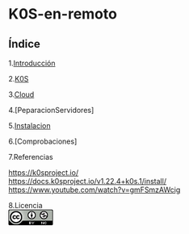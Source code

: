 # K0S-en-remoto

## Índice

1.[Introducción](https://github.com/anamontejo95/Instalaci-n-K0S-en-remoto/blob/main/archivos/Introduccion.md)

2.[K0S](https://github.com/anamontejo95/Instalaci-n-K0S-en-remoto/blob/main/archivos/K0S.md)

3.[Cloud](https://github.com/anamontejo95/Instalaci-n-K0S-en-remoto/blob/main/archivos/cloud.md)

4.[PeparacionServidores]

5.[Instalacion](https://github.com/anamontejo95/Instalaci-n-K0S-en-remoto/blob/main/archivos/instalacion.md)

6.[Comprobaciones]

7.Referencias  

https://k0sproject.io/  
https://docs.k0sproject.io/v1.22.4+k0s.1/install/  
https://www.youtube.com/watch?v=gmFSmzAWcig  

8.Licencia  
![a](https://github.com/anamontejo95/Instalaci-n-K0S-en-remoto/blob/main/imagenes/licencia.png)
